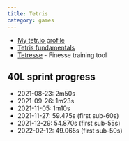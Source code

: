 ```yaml
---
title: Tetris
category: games
---
```


- [My tetr.io profile](https://ch.tetr.io/u/wqwqwq)
- [Tetris fundamentals](https://www.tetrisconcept.com/p/start.html)
- [Tetresse](https://tetresse.harddrop.com/) - Finesse training tool

## 40L sprint progress

- 2021-08-23: 2m50s
- 2021-09-26: 1m23s
- 2021-11-05: 1m10s
- 2021-11-27: 59.475s (first sub-60s)
- 2021-12-29: 54.870s (first sub-55s)
- 2022-02-12: 49.065s (first sub-50s)
